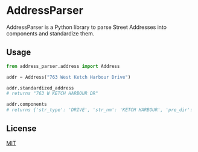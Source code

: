 # AddressParser

AddressParser is a Python library to parse Street Addresses into components and standardize them.

## Usage

```python
from address_parser.address import Address

addr = Address("763 West Ketch Harbour Drive")

addr.standardized_address
# returns "763 W KETCH HARBOUR DR"

addr.components
# returns {'str_type': 'DRIVE', 'str_nm': 'KETCH HARBOUR', 'pre_dir': 'WEST', 'house_num': '763'}
```

## License
[MIT](https://choosealicense.com/licenses/mit/)